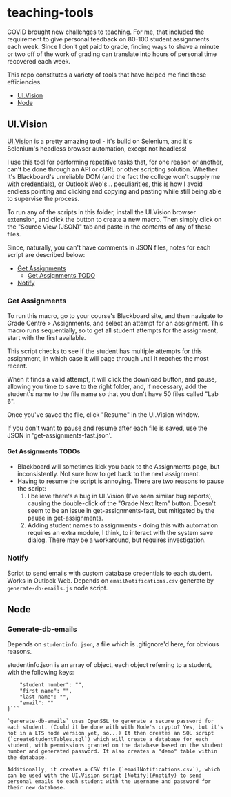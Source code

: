 # teaching-tools

COVID brought new challenges to teaching. For me, that included the requirement to give personal feedback on 80-100 student assignments each week. Since I don't get paid to grade, finding ways to shave a minute or two off of the work of grading can translate into hours of personal time recovered each week.

This repo constitutes a variety of tools that have helped me find these efficiencies.

- [UI.Vision](#ui-vision)
- [Node](#node)

## UI.Vision

[UI.Vision](https://ui.vision/) is a pretty amazing tool - it's build on Selenium, and it's Selenium's headless browser automation, except not headless!

I use this tool for performing repetitive tasks that, for one reason or another, can't be done through an API or cURL or other scripting solution. Whether it's Blackboard's unreliable DOM (and the fact the college won't supply me with credentials), or Outlook Web's... peculiarities, this is how I avoid endless pointing and clicking and copying and pasting while still being able to supervise the process.

To run any of the scripts in this folder, install the UI.Vision browser extension, and click the button to create a new macro. Then simply click on the "Source View (JSON)" tab and paste in the contents of any of these files.

Since, naturally, you can't have comments in JSON files, notes for each script are described below:

- [Get Assignments](#get-assignments)
	- [Get Assignments TODO](#get-assignments-todos)
- [Notify](#notify)


### Get Assignments

To run this macro, go to your course's Blackboard site, and then navigate to Grade Centre > Assignments, and select an attempt for an assignment. This macro runs sequentially, so to get all student attempts for the assignment, start with the first available.

This script checks to see if the student has multiple attempts for this assignment, in which case it will page through until it reaches the most recent.

When it finds a valid attempt, it will click the download button, and pause, allowing you time to save to the right folder, and, if necessary, add the student's name to the file name so that you don't have 50 files called "Lab 6". 

Once you've saved the file, click "Resume" in the UI.Vision window.

If you don't want to pause and resume after each file is saved, use the JSON in 'get-assignments-fast.json'.

#### Get Assignments TODOs

- Blackboard will sometimes kick you back to the Assignments page, but inconsistently. Not sure how to get back to the next assignment.
- Having to resume the script is annoying. There are two reasons to pause the script: 
	1. I believe there's a bug in UI.Vision (I've seen similar bug reports), causing the double-click of the "Grade Next Item" button. Doesn't seem to be an issue in get-assignments-fast, but mitigated by the pause in get-assignments. 
	2. Adding student names to assignments - doing this with automation requires an extra module, I think, to interact with the system save dialog. There may be a workaround, but requires investigation.

### Notify

Script to send emails with custom database credentials to each student. Works in Outlook Web. Depends on `emailNotifications.csv` generate by `generate-db-emails.js` node script.

## Node

### Generate-db-emails

Depends on `studentinfo.json`, a file which is .gitignore'd here, for obvious reasons.

studentinfo.json is an array of object, each object referring to a student, with the following keys:

```{
    "student number": "",
    "first name": "",
    "last name": "",
    "email": ""
}```

`generate-db-emails` uses OpenSSL to generate a secure password for each student. (Could it be done with with Node's crypto? Yes, but it's not in a LTS node version yet, so...) It then creates an SQL script (`createStudentTables.sql`) which will create a database for each student, with permissions granted on the database based on the student number and generated password. It also creates a "demo" table within the database. 

Additionally, it creates a CSV file (`emailNotifications.csv`), which can be used with the UI.Vision script [Notify](#notify) to send personal emails to each student with the username and password for their new database.